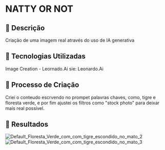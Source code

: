 # NATTY OR NOT

## 📒 Descrição
Criação de uma imagem real através do uso de IA generativa

## 🤖 Tecnologias Utilizadas
Image Creation - Leornado.Ai
sie: Leonardo.Ai


## 🧐 Processo de Criação
Criei o conteudo escrvendo no prompet palavras chaves, como, tigre e floresta verde, 
e por fim ajustei os filtros como "stock photo" para deixar mais real possível.

## 🚀 Resultados
![Default_Floresta_Verde_com_com_tigre_escondido_no_mato_2](https://github.com/user-attachments/assets/bc32b7cb-6756-4f85-98db-b8eb419c28e5)
![Default_Floresta_Verde_com_com_tigre_escondido_no_mato_3](https://github.com/user-attachments/assets/1cbf5853-7ada-45ed-bb1b-6c79c979f050)

